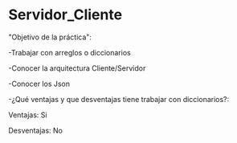 # Servidor_Cliente
"Objetivo de la práctica":

-Trabajar con arreglos o diccionarios

-Conocer la arquitectura Cliente/Servidor

-Conocer los Json

-¿Qué ventajas y que desventajas tiene trabajar con diccionarios?:

Ventajas:
Si

Desventajas:
No
